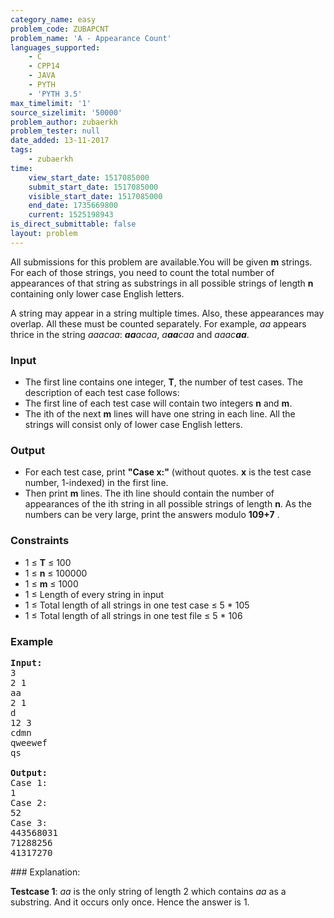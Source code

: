 ```yaml
---
category_name: easy
problem_code: ZUBAPCNT
problem_name: 'A - Appearance Count'
languages_supported:
    - C
    - CPP14
    - JAVA
    - PYTH
    - 'PYTH 3.5'
max_timelimit: '1'
source_sizelimit: '50000'
problem_author: zubaerkh
problem_tester: null
date_added: 13-11-2017
tags:
    - zubaerkh
time:
    view_start_date: 1517085000
    submit_start_date: 1517085000
    visible_start_date: 1517085000
    end_date: 1735669800
    current: 1525198943
is_direct_submittable: false
layout: problem
---
```

All submissions for this problem are available.You will be given **m** strings. For each of those strings, you need to count the total number of appearances of that string as substrings in all possible strings of length **n** containing only lower case English letters.

A string may appear in a string multiple times. Also, these appearances may overlap. All these must be counted separately. For example, _aa_ appears thrice in the string _aaacaa_: _**aa**acaa_, _a**aa**caa_ and _aaac**aa**_.

### Input

- The first line contains one integer, **T**, the number of test cases. The description of each test case follows:
- The first line of each test case will contain two integers **n** and **m**.
- The ith of the next **m** lines will have one string in each line. All the strings will consist only of lower case English letters.

### Output

- For each test case, print **"Case x:"** (without quotes. **x** is the test case number, 1-indexed) in the first line.
- Then print **m** lines. The ith line should contain the number of appearances of the ith string in all possible strings of length **n**. As the numbers can be very large, print the answers modulo **109+7**
. 
### Constraints

- 1 ≤ **T** ≤ 100
- 1 ≤ **n** ≤ 100000
- 1 ≤ **m** ≤ 1000
- 1 ≤ Length of every string in input
- 1 ≤ Total length of all strings in one test case ≤ 5 \* 105
- 1 ≤ Total length of all strings in one test file ≤ 5 \* 106

### Example

<pre><b>Input:</b>
3
2 1
aa
2 1
d
12 3
cdmn
qweewef
qs

<b>Output:</b>
Case 1:
1
Case 2:
52
Case 3:
443568031
71288256
41317270
</pre>### Explanation:

**Testcase 1**: _aa_ is the only string of length 2 which contains _aa_ as a substring. And it occurs only once. Hence the answer is 1.
